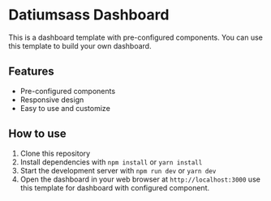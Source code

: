 # Datiumsass Dashboard

This is a dashboard template with pre-configured components. You can use this template to build your own dashboard.

## Features

- Pre-configured components
- Responsive design
- Easy to use and customize

## How to use

1. Clone this repository
2. Install dependencies with `npm install` or `yarn install`
3. Start the development server with `npm run dev` or `yarn dev`
4. Open the dashboard in your web browser at `http://localhost:3000`
use this template for dashboard with configured component.

